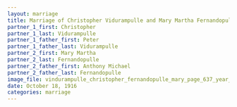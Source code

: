 ```yaml
---
layout: marriage
title: Marriage of Christopher Vidurampulle and Mary Martha Fernandopulle
partner_1_first: Christopher
partner_1_last: Vidurampulle
partner_1_father_first: Peter
partner_1_father_last: Vidurampulle
partner_2_first: Mary Martha
partner_2_last: Fernandopulle
partner_2_father_first: Anthony Michael
partner_2_father_last: Fernandopulle
image_file: vindurampulle_christopher_fernandopulle_mary_page_637_year_1915
date: October 18, 1916
categories: marriage
---
```


